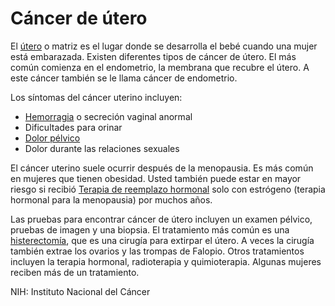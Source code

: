 Cáncer de útero
===============


El [útero](https://medlineplus.gov/spanish/uterinediseases.html) o matriz es el lugar donde se desarrolla el bebé cuando una mujer está embarazada. Existen diferentes tipos de cáncer de útero. El más común comienza en el endometrio, la membrana que recubre el útero. A este cáncer también se le llama cáncer de endometrio. 


Los síntomas del cáncer uterino incluyen:


* [Hemorragia](https://medlineplus.gov/spanish/vaginalbleeding.html) o secreción vaginal anormal
* Dificultades para orinar
* [Dolor pélvico](https://medlineplus.gov/spanish/pelvicpain.html)
* Dolor durante las relaciones sexuales


El cáncer uterino suele ocurrir después de la menopausia. Es más común en mujeres que tienen obesidad. Usted también puede estar en mayor riesgo si recibió [Terapia de reemplazo hormonal](https://medlineplus.gov/spanish/hormonereplacementtherapy.html) solo con estrógeno (terapia hormonal para la menopausia) por muchos años. 


 Las pruebas para encontrar cáncer de útero incluyen un examen pélvico, pruebas de imagen y una biopsia. El tratamiento más común es una [histerectomía](https://medlineplus.gov/spanish/hysterectomy.html), que es una cirugía para extirpar el útero. A veces la cirugía también extrae los ovarios y las trompas de Falopio. Otros tratamientos incluyen la terapia hormonal, radioterapia y quimioterapia. Algunas mujeres reciben más de un tratamiento. 


NIH: Instituto Nacional del Cáncer 


